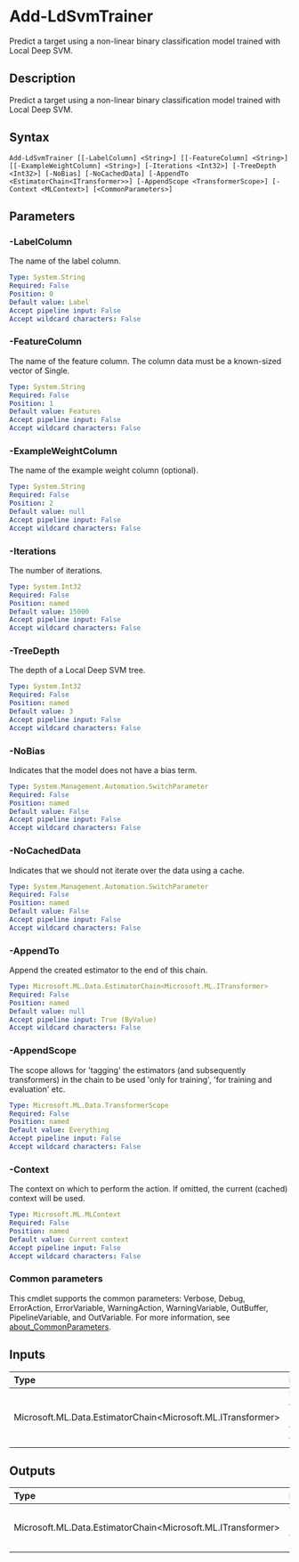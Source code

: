 # Add-LdSvmTrainer

Predict a target using a non-linear binary classification model trained with Local Deep SVM.

## Description

Predict a target using a non-linear binary classification model trained with Local Deep SVM.

## Syntax

```
Add-LdSvmTrainer [[-LabelColumn] <String>] [[-FeatureColumn] <String>] [[-ExampleWeightColumn] <String>] [-Iterations <Int32>] [-TreeDepth <Int32>] [-NoBias] [-NoCachedData] [-AppendTo <EstimatorChain<ITransformer>>] [-AppendScope <TransformerScope>] [-Context <MLContext>] [<CommonParameters>]
```

## Parameters

### -LabelColumn

The name of the label column.

```yaml
Type: System.String
Required: False
Position: 0
Default value: Label
Accept pipeline input: False
Accept wildcard characters: False
```

### -FeatureColumn

The name of the feature column. The column data must be a known-sized vector of Single.

```yaml
Type: System.String
Required: False
Position: 1
Default value: Features
Accept pipeline input: False
Accept wildcard characters: False
```

### -ExampleWeightColumn

The name of the example weight column (optional).

```yaml
Type: System.String
Required: False
Position: 2
Default value: null
Accept pipeline input: False
Accept wildcard characters: False
```

### -Iterations

The number of iterations.

```yaml
Type: System.Int32
Required: False
Position: named
Default value: 15000
Accept pipeline input: False
Accept wildcard characters: False
```

### -TreeDepth

The depth of a Local Deep SVM tree.

```yaml
Type: System.Int32
Required: False
Position: named
Default value: 3
Accept pipeline input: False
Accept wildcard characters: False
```

### -NoBias

Indicates that the model does not have a bias term.

```yaml
Type: System.Management.Automation.SwitchParameter
Required: False
Position: named
Default value: False
Accept pipeline input: False
Accept wildcard characters: False
```

### -NoCachedData

Indicates that we should not iterate over the data using a cache.

```yaml
Type: System.Management.Automation.SwitchParameter
Required: False
Position: named
Default value: False
Accept pipeline input: False
Accept wildcard characters: False
```

### -AppendTo

Append the created estimator to the end of this chain.

```yaml
Type: Microsoft.ML.Data.EstimatorChain<Microsoft.ML.ITransformer>
Required: False
Position: named
Default value: null
Accept pipeline input: True (ByValue)
Accept wildcard characters: False
```

### -AppendScope

The scope allows for 'tagging' the estimators (and subsequently transformers) in the chain to be used 'only for training', 'for training and evaluation' etc.

```yaml
Type: Microsoft.ML.Data.TransformerScope
Required: False
Position: named
Default value: Everything
Accept pipeline input: False
Accept wildcard characters: False
```

### -Context

The context on which to perform the action. If omitted, the current (cached) context will be used.

```yaml
Type: Microsoft.ML.MLContext
Required: False
Position: named
Default value: Current context
Accept pipeline input: False
Accept wildcard characters: False
```

### Common parameters

This cmdlet supports the common parameters: Verbose, Debug, ErrorAction, ErrorVariable, WarningAction, WarningVariable, OutBuffer, PipelineVariable, and OutVariable. For more information, see [about_CommonParameters](https://go.microsoft.com/fwlink/?LinkID=113216).

## Inputs

| Type | Description |
|:---|:---|
| Microsoft.ML.Data.EstimatorChain<Microsoft.ML.ITransformer> | You can pipe the EstimatorChain to append to this cmdlet. |

## Outputs

| Type | Description |
|:---|:---|
| Microsoft.ML.Data.EstimatorChain<Microsoft.ML.ITransformer> | This cmdlet returns the appended EstimatorChain. |


